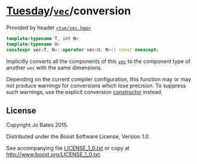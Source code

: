 [Tuesday](../../../README.md)/[`vec`](../../headers/vec.md)/conversion
======================================================================
Provided by header [`<tue/vec.hpp>`](../../headers/vec.md)

```c++
template<typename T, int N>
template<typename U>
constexpr vec<T, N>::operator vec<U, N>() const noexcept;
```

Implicitly converts all the components of this [`vec`](../../headers/vec.md) to
the component type of another `vec` with the same dimensions.

Depending on the current compiler configuration, this function may or may not
produce warnings for conversions which lose precision. To suppress such
warnings, use the explicit conversion [constructor](constructor.md) instead.

License
-------
Copyright Jo Bates 2015.

Distributed under the Boost Software License, Version 1.0.

See accompanying file [LICENSE_1_0.txt](../../../LICENSE_1_0.txt) or copy at
http://www.boost.org/LICENSE_1_0.txt.
